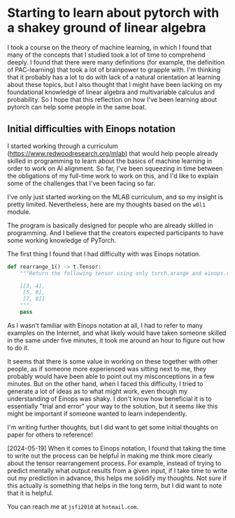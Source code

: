 # Starting to learn about pytorch with a shakey ground of linear algebra

I took a course on the theory of machine learning, in which I found that many of the concepts that I studied took a lot of time to comprehend deeply. I found that there were many definitions (for example, the definition of PAC-learning) that took a lot of brainpower to grapple with. I'm thinking that it probably has a lot to do with lack of a natural orientation at learning about these topics, but I also thought that I might have been lacking on my foundational knowledge of linear algebra and multivariable calculus and probability. So I hope that this reflection on how I've been learning about pytorch can help some people in the same boat.

## Initial difficulties with Einops notation

I started working through a curriculum (https://www.redwoodresearch.org/mlab) that would help people already skilled in programming to learn about the basics of machine learning in order to work on AI alignment. So far, I've been squeezing in time between the obligations of my full-time work to work on this, and I'd like to explain some of the challenges that I've been facing so far.

I've only just started working on the MLAB curriculum, and so my insight is pretty limited. Nevertheless, here are my thoughts based on the `w0l1` module.

The program is basically designed for people who are already skilled in programming. And I believe that the creators expected participants to have some working knowledge of PyTorch.

The first thing I found that I had difficulty with was Einops notation.

```python
def rearrange_1() -> t.Tensor:
    """Return the following tensor using only torch.arange and einops.rearrange:

    [[3, 4],
     [5, 6],
     [7, 8]]
    """
    pass
```

As I wasn't familiar with Einops notation at all, I had to refer to many examples on the Internet, and what likely would have taken someone skilled in the same under five minutes, it took me around an hour to figure out how to do it.

It seems that there is some value in working on these together with other people, as if someone more experienced was sitting next to me, they probably would have been able to point out my misconceptions in a few minutes. But on the other hand, when I faced this difficulty, I tried to generate a lot of ideas as to what might work, even though my understanding of Einops was shaky. I don't know how beneficial it is to essentially "trial and error" your way to the solution, but it seems like this might be important if someone wanted to learn independently.

I'm writing further thoughts, but I did want to get some initial thoughts on paper for others to reference!

\[2024-05-19\] When it comes to Einops notation, I found that taking the time to write out the process can be helpful in making me think more clearly about the tensor rearrangement process. For example, instead of trying to predict mentally what output results from a given input, if I take time to write out my prediction in advance, this helps me solidify my thoughts. Not sure if this actually is something that helps in the long term, but I did want to note that it is helpful.

You can reach me at `jsfi2010` at `hotmail.com`.